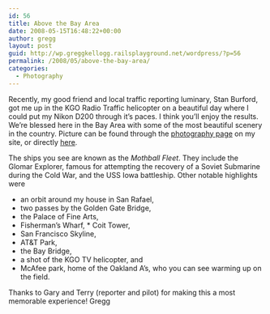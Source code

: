 ```yaml
---
id: 56
title: Above the Bay Area
date: 2008-05-15T16:48:22+00:00
author: gregg
layout: post
guid: http://wp.greggkellogg.railsplayground.net/wordpress/?p=56
permalink: /2008/05/above-the-bay-area/
categories:
  - Photography
---
```

Recently, my good friend and local traffic reporting luminary, Stan Burford, got me up in the KGO Radio Traffic helicopter on a beautiful day where I could put my Nikon D200 through it&#8217;s paces. I think you&#8217;ll enjoy the results. We&#8217;re blessed here in the Bay Area with some of the most beautiful scenery in the country. Picture can be found through the [photography page](/pages/photography) on my site, or directly [here](/galleries/Above%20the%20Bay%20Area/index.html).

The ships you see are known as the _Mothball Fleet_. They include the Glomar Explorer, famous for attempting the recovery of a Soviet Submarine during the Cold War, and the USS Iowa battleship. Other notable highlights were

  * an orbit around my house in San Rafael,
  * two passes by the Golden Gate Bridge,
  * the Palace of Fine Arts,
  * Fisherman&#8217;s Wharf, * Coit Tower,
  * San Francisco Skyline,
  * AT&T Park,
  * the Bay Bridge,
  * a shot of the KGO TV helicopter, and
  * McAfee park, home of the Oakland A&#8217;s, who you can see warming up on the field.

Thanks to Gary and Terry (reporter and pilot) for making this a most memorable experience! Gregg
